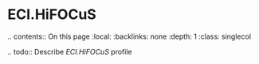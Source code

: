 

# ECI.HiFOCuS

.. contents:: On this page
    :local:
    :backlinks: none
    :depth: 1
    :class: singlecol

.. todo::
    Describe *ECI.HiFOCuS* profile

